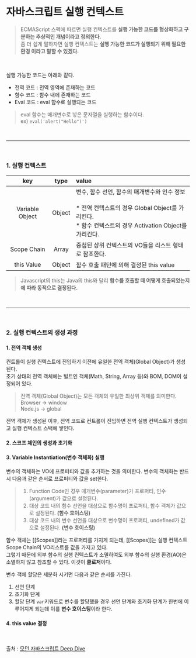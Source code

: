 # 자바스크립트 실행 컨텍스트

> ECMAScript 스펙에 따르면 실행 컨텍스트를 **실행 가능한 코드를 형상화하고 구분하는 추상적인 개념이라고 정의한다.**  
> 좀 더 쉽게 말하자면 실행 컨텍스트는 **실행 가능한 코드가 실행되기 위해 필요한 환경 이라고 말할 수 있겠다.**

<br>

실행 가능한 코드는 아래와 같다.

* 전역 코드 : 전역 영역에 존재하는 코드
* 함수 코드 : 함수 내에 존재하는 코드
* Eval 코드 : eval 함수로 실행되는 코드

> eval 함수는 매개변수로 넣은 문자열을 실행하는 함수이다.  
> ex) `eval('alert("Hello")')`

<br>

---

<br>

### 1. 실행 컨텍스트

|key|type|value|
|:---:|:---:|:---|
|Variable Object|Object|변수, 함수 선언, 함수의 매개변수와 인수 정보<br><br>* 전역 컨텍스트의 경우 Global Object를 가리킨다.<br>* 함수 컨텍스트의 경우 Activation Object를 가리킨다.|
|Scope Chain|Array|중첩된 상위 컨텍스트의 VO들을 리스트 형태로 참조한다.|
|this Value|Object|함수 호출 패턴에 의해 결정된 this value|

> Javascript의 this는 Java의 this와 달리 **함수를 호출할 때 어떻게 호출되었는지에 따라 동적으로 결정된다.**

<br>

---

<br>

### 2. 실행 컨텍스트의 생성 과정

#### 1. 전역 객체 생성
컨트롤이 실행 컨텍스트에 진입하기 이전에 유일한 전역 객체(Global Object)가 생성된다.  
초기 상태의 전역 객체에는 빌트인 객체(Math, String, Array 등)와 BOM, DOM이 설정되어 있다.  
> 전역 객체(Global Object)는 모든 객체의 유일한 최상위 객체를 의미한다.  
> Browser -> window  
> Node.js -> global

전역 객체가 생성된 이후, 전역 코드로 컨트롤이 진입하면 전역 실행 컨텍스트가 생성되고 실행 컨텍스트 스택에 쌓인다.

#### 2. 스코프 체인의 생성과 초기화
#### 3. Variable Instantiation(변수 객체화) 실행
변수의 객체화는 VO에 프로퍼티와 값을 추가하는 것을 의미한다.
변수의 객체화는 반드시 다음과 같은 순서로 프로퍼티와 값을 set한다.
> 1. Function Code인 경우 매개변수(parameter)가 프로퍼티, 인수(argument)가 값으로 설정된다.
> 2. 대상 코드 내의 함수 선언을 대상으로 함수명이 프로퍼티, 함수 객체가 값으로 설정된다. **(함수 호이스팅)**
> 3. 대상 코드 내의 변수 선언을 대상으로 변수명이 프로퍼티, undefined가 값으로 설정된다. **(변수 호이스팅)**

함수 객체는 [[Scopes]]라는 프로퍼티를 가지게 되는데, [[Scopes]]는 실행 컨텍스트 Scope Chain의 VO리스트를 값을 가지고 있다.  
그렇기 때문에 외부 함수의 실행 컨텍스트가 소멸하여도 외부 함수의 실행 환경(AO)은 소멸하지 않고 참조할 수 있다. 이것이 **클로저**이다.

변수 객체 할당은 세분화 시키면 다음과 같은 순서를 가진다.
1. 선언 단계
2. 초기화 단계
3. 할당 단계
`var`키워드로 변수를 할당했을 경우 선언 단계와 초기화 단계가 한번에 이루어지게 되는데 이를 **변수 호이스팅**이라 한다.

#### 4. this value 결정

<br>

출처 : [모던 자바스크립트 Deep Dive](https://poiemaweb.com/js-execution-context)

